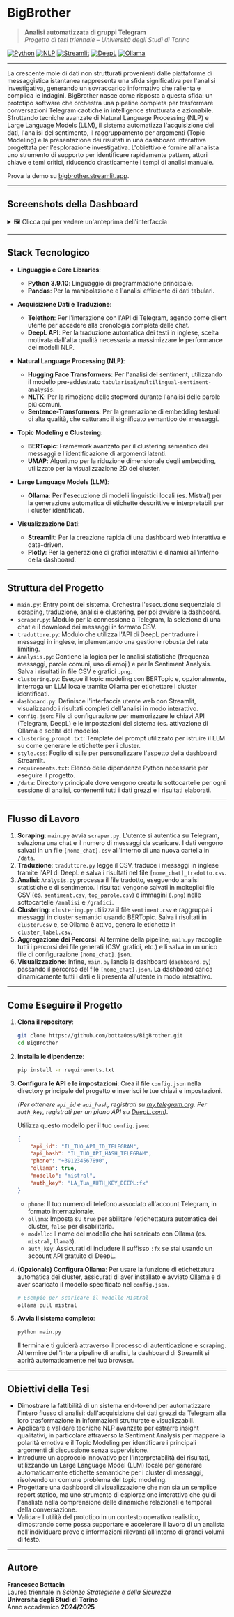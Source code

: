 # BigBrother

> **Analisi automatizzata di gruppi Telegram**  
> _Progetto di tesi triennale – Università degli Studi di Torino_

[![Python](https://img.shields.io/badge/Python-3.10+-blue.svg)](https://www.python.org/)
[![NLP](https://img.shields.io/badge/NLP-HuggingFace_Transformers-brightgreen)](https://huggingface.co/transformers/)
[![Streamlit](https://img.shields.io/badge/UI-Streamlit-red)](https://streamlit.io/)
[![DeepL](https://img.shields.io/badge/API-DeepL-blueviolet)](https://www.deepl.com/)
[![Ollama](https://img.shields.io/badge/LLM-Ollama-lightgrey)](https://ollama.com/)

---

La crescente mole di dati non strutturati provenienti dalle piattaforme di messaggistica istantanea rappresenta una sfida significativa per l'analisi investigativa, generando un sovraccarico informativo che rallenta e complica le indagini. BigBrother nasce come risposta a questa sfida: un prototipo software che orchestra una pipeline completa per trasformare conversazioni Telegram caotiche in intelligence strutturata e azionabile.
Sfruttando tecniche avanzate di Natural Language Processing (NLP) e Large Language Models (LLM), il sistema automatizza l'acquisizione dei dati, l'analisi del sentimento, il raggruppamento per argomenti (Topic Modeling) e la presentazione dei risultati in una dashboard interattiva progettata per l'esplorazione investigativa. L'obiettivo è fornire all'analista uno strumento di supporto per identificare rapidamente pattern, attori chiave e temi critici, riducendo drasticamente i tempi di analisi manuale.

Prova la demo su [bigbrother.streamlit.app](https://bigbrother.streamlit.app/).

---

## Screenshots della Dashboard

<details>
  <summary>🖼️ Clicca qui per vedere un'anteprima dell'interfaccia</summary>
  
  ### 1. Panoramica Generale
  *La dashboard offre una visione d'insieme con le metriche chiave: totale messaggi, numero di utenti e polarizzazione generale della chat. L'analisi degli utenti è organizzata in pratiche tab che mostrano messaggi, sentiment medio e uso di emoji per ciascun partecipante.*
  ![Panoramica della Dashboard](docs/images/01_panoramica.png)

  ---
  
  ### 2. Analisi Globale dei Contenuti
  *Visualizzazioni aggregate mostrano l'evoluzione del sentiment nel tempo e le parole più comuni utilizzate in tutta la chat, con uno slider interattivo per regolare il numero di parole visualizzate.*
  ![Analisi Temporale e Parole Comuni](docs/images/02_analisi_contenuto.png)

  ---

  ### 3. Analisi Dettagliata per Utente
  *Selezionando un utente dalla sidebar, è possibile esplorare in dettaglio la sua attività specifica attraverso tre diverse sezioni: parole più usate, andamento del sentiment personale ed emoji preferite.*

| Parole più Usate dall'Utente | Andamento del Sentiment Personale | Emoji più Utilizzate |
| :---: | :---: | :---: |
| ![Parole più usate da un utente](docs/images/03_utente_parole.png) | ![Sentiment di un utente nel tempo](docs/images/04_utente_sentiment.png) | ![Emoji più usate da un utente](docs/images/05_utente_emoji.png) |

  ---
  
  ### 4. Ricerca per Parole Chiave
  *Una potente funzionalità di ricerca permette di analizzare l'uso di parole chiave specifiche, mostrando chi le utilizza, con quale frequenza nel tempo e il contesto esatto dei messaggi, con le parole cercate evidenziate in rosso.*
  ![Funzionalità di Ricerca per Parole Chiave](docs/images/06_ricerca_keyword.png)

  ---
  
  ### 5. Analisi per Argomento (Clustering)
  *I messaggi vengono raggruppati in cluster tematici per identificare gli argomenti principali. La dashboard visualizza la distribuzione degli argomenti, il sentiment medio di ciascun cluster e una mappa interattiva per esplorare la vicinanza semantica dei messaggi.*
  ![Analisi dei Cluster](docs/images/07_cluster_analisi.png)

  ---

  ### 6. Esploratore di Cluster
  *È possibile selezionare un argomento specifico da un menu a tendina per analizzarne in dettaglio i messaggi, gli utenti più attivi e l'evoluzione della sua popolarità nel tempo.*
   ![Esploratore di Cluster](docs/images/08_esploratore_cluster.png)

</details>

---

## Stack Tecnologico

-   **Linguaggio e Core Libraries**:
    -   **Python 3.9.10**: Linguaggio di programmazione principale.
    -   **Pandas**: Per la manipolazione e l'analisi efficiente di dati tabulari.

-   **Acquisizione Dati e Traduzione**:
    -   **Telethon**: Per l'interazione con l'API di Telegram, agendo come client utente per accedere alla cronologia completa delle chat.
    -   **DeepL API**: Per la traduzione automatica dei testi in inglese, scelta motivata dall'alta qualità necessaria a massimizzare le performance dei modelli NLP.

-   **Natural Language Processing (NLP)**:
    -   **Hugging Face Transformers**: Per l'analisi del sentiment, utilizzando il modello pre-addestrato `tabularisai/multilingual-sentiment-analysis`.
    -   **NLTK**: Per la rimozione delle stopword durante l'analisi delle parole più comuni.
    -   **Sentence-Transformers**: Per la generazione di embedding testuali di alta qualità, che catturano il significato semantico dei messaggi.

-   **Topic Modeling e Clustering**:
    -   **BERTopic**: Framework avanzato per il clustering semantico dei messaggi e l'identificazione di argomenti latenti.
    -   **UMAP**: Algoritmo per la riduzione dimensionale degli embedding, utilizzato per la visualizzazione 2D dei cluster.

-   **Large Language Models (LLM)**:
    -   **Ollama**: Per l'esecuzione di modelli linguistici locali (es. Mistral) per la generazione automatica di etichette descrittive e interpretabili per i cluster identificati.

-   **Visualizzazione Dati**:
    -   **Streamlit**: Per la creazione rapida di una dashboard web interattiva e data-driven.
    -   **Plotly**: Per la generazione di grafici interattivi e dinamici all'interno della dashboard.

---

## Struttura del Progetto

-   `main.py`: Entry point del sistema. Orchestra l'esecuzione sequenziale di scraping, traduzione, analisi e clustering, per poi avviare la dashboard.
-   `scraper.py`: Modulo per la connessione a Telegram, la selezione di una chat e il download dei messaggi in formato CSV.
-   `traduttore.py`: Modulo che utilizza l'API di DeepL per tradurre i messaggi in inglese, implementando una gestione robusta del rate limiting.
-   `Analysis.py`: Contiene la logica per le analisi statistiche (frequenza messaggi, parole comuni, uso di emoji) e per la Sentiment Analysis. Salva i risultati in file CSV e grafici `.png`.
-   `clustering.py`: Esegue il topic modeling con BERTopic e, opzionalmente, interroga un LLM locale tramite Ollama per etichettare i cluster identificati.
-   `dashboard.py`: Definisce l'interfaccia utente web con Streamlit, visualizzando i risultati completi dell'analisi in modo interattivo.
-   `config.json`: File di configurazione per memorizzare le chiavi API (Telegram, DeepL) e le impostazioni del sistema (es. attivazione di Ollama e scelta del modello).
-   `clustering_prompt.txt`: Template del prompt utilizzato per istruire il LLM su come generare le etichette per i cluster.
-   `style.css`: Foglio di stile per personalizzare l'aspetto della dashboard Streamlit.
-   `requirements.txt`: Elenco delle dipendenze Python necessarie per eseguire il progetto.
-   `/data`: Directory principale dove vengono create le sottocartelle per ogni sessione di analisi, contenenti tutti i dati grezzi e i risultati elaborati.

---

## Flusso di Lavoro

1.  **Scraping**: `main.py` avvia `scraper.py`. L'utente si autentica su Telegram, seleziona una chat e il numero di messaggi da scaricare. I dati vengono salvati in un file `[nome_chat].csv` all'interno di una nuova cartella in `/data`.
2.  **Traduzione**: `traduttore.py` legge il CSV, traduce i messaggi in inglese tramite l'API di DeepL e salva i risultati nel file `[nome_chat]_tradotto.csv`.
3.  **Analisi**: `Analysis.py` processa il file tradotto, eseguendo analisi statistiche e di sentimento. I risultati vengono salvati in molteplici file CSV (es. `sentiment.csv`, `top_parole.csv`) e immagini (`.png`) nelle sottocartelle `/analisi` e `/grafici`.
4.  **Clustering**: `clustering.py` utilizza il file `sentiment.csv` e raggruppa i messaggi in cluster semantici usando BERTopic. Salva i risultati in `cluster.csv` e, se Ollama è attivo, genera le etichette in `cluster_label.csv`.
5.  **Aggregazione dei Percorsi**: Al termine della pipeline, `main.py` raccoglie tutti i percorsi dei file generati (CSV, grafici, etc.) e li salva in un unico file di configurazione `[nome_chat].json`.
6.  **Visualizzazione**: Infine, `main.py` lancia la dashboard (`dashboard.py`) passando il percorso del file `[nome_chat].json`. La dashboard carica dinamicamente tutti i dati e li presenta all'utente in modo interattivo.

---

## Come Eseguire il Progetto

1.  **Clona il repository**:
    ```bash
    git clone https://github.com/botta0oss/BigBrother.git
    cd BigBrother
    ```

2.  **Installa le dipendenze**:
    ```bash
    pip install -r requirements.txt
    ```

3.  **Configura le API e le impostazioni**:
    Crea il file `config.json` nella directory principale del progetto e inserisci le tue chiavi e impostazioni.

    *(Per ottenere `api_id` e `api_hash`, registrati su [my.telegram.org](https://my.telegram.org/auth). Per `auth_key`, registrati per un piano API su [DeepL.com](https://www.deepl.com/pro-api)).*

    Utilizza questo modello per il tuo `config.json`:
    ```json
    {
        "api_id": "IL_TUO_API_ID_TELEGRAM",
        "api_hash": "IL_TUO_API_HASH_TELEGRAM",
        "phone": "+391234567890",
        "ollama": true,
        "modello": "mistral",
        "auth_key": "LA_Tua_AUTH_KEY_DEEPL:fx"
    }
    ```
    -   `phone`: Il tuo numero di telefono associato all'account Telegram, in formato internazionale.
    -   `ollama`: Imposta su `true` per abilitare l'etichettatura automatica dei cluster, `false` per disabilitarla.
    -   `modello`: Il nome del modello che hai scaricato con Ollama (es. `mistral`, `llama3`).
    -   `auth_key`: Assicurati di includere il suffisso `:fx` se stai usando un account API gratuito di DeepL.

4.  **(Opzionale) Configura Ollama**:
    Per usare la funzione di etichettatura automatica dei cluster, assicurati di aver installato e avviato [Ollama](https://ollama.com/) e di aver scaricato il modello specificato nel `config.json`.
    ```bash
    # Esempio per scaricare il modello Mistral
    ollama pull mistral
    ```

5.  **Avvia il sistema completo**:
    ```bash
    python main.py
    ```
    Il terminale ti guiderà attraverso il processo di autenticazione e scraping. Al termine dell'intera pipeline di analisi, la dashboard di Streamlit si aprirà automaticamente nel tuo browser.

---

## Obiettivi della Tesi

-   Dimostrare la fattibilità di un sistema end-to-end per automatizzare l'intero flusso di analisi: dall'acquisizione dei dati grezzi da Telegram alla loro trasformazione in informazioni strutturate e visualizzabili.
-   Applicare e validare tecniche NLP avanzate per estrarre insight qualitativi, in particolare attraverso la Sentiment Analysis per mappare la polarità emotiva e il Topic Modeling per identificare i principali argomenti di discussione senza supervisione.
-   Introdurre un approccio innovativo per l'interpretabilità dei risultati, utilizzando un Large Language Model (LLM) locale per generare automaticamente etichette semantiche per i cluster di messaggi, risolvendo un comune problema del topic modeling.
-   Progettare una dashboard di visualizzazione che non sia un semplice report statico, ma uno strumento di esplorazione interattiva che guidi l'analista nella comprensione delle dinamiche relazionali e temporali della conversazione.
-   Validare l'utilità del prototipo in un contesto operativo realistico, dimostrando come possa supportare e accelerare il lavoro di un analista nell'individuare prove e informazioni rilevanti all'interno di grandi volumi di testo.

---

## Autore

**Francesco Bottacin**  
Laurea triennale in _Scienze Strategiche e della Sicurezza_  
**Università degli Studi di Torino**  
Anno accademico **2024/2025**
